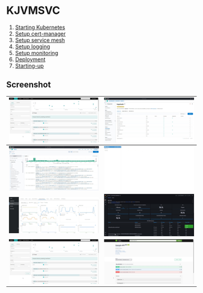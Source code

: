 # KJVMSVC

01. [Starting Kubernetes](docs/01%20Starting%20kubernetes.md)
02. [Setup cert-manager](docs/02%20Setup%20cert%20manager.md)
03. [Setup service mesh](docs/03%20Setup%20service%20mesh.md)
04. [Setup logging](docs/04%20Setup%20logging.md)
05. [Setup monitoring](docs/05%20Setup%20monitoring.md)
06. [Deployment](docs/06%20Deployment.md)
07. [Starting-up](docs/07%20Starting-up.md)

## Screenshot

| ![img-53](./docs/img/screenshot.53.jpg) | ![img-54](./docs/img/screenshot.54.jpg) |
|-----------------------------------------|-----------------------------------------|
| ![img-56](./docs/img/screenshot.56.jpg) | ![img-57](./docs/img/screenshot.57.jpg) |
| ![img-60](./docs/img/screenshot.60.jpg) | ![img-62](./docs/img/screenshot.62.jpg) |
| ![img-53](./docs/img/screenshot.53.jpg) | ![img-66](./docs/img/screenshot.66.jpg) |
